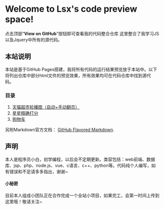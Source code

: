 # **Welcome to Lsx's code preview space!**

点击顶部“**View on GitHub**”按钮即可查看我的代码整合仓库 这里整合了我学习JS以及Jquery中所有的源代码。


## 本站说明

本站是基于GitHub Pages搭建，我将所有代码的运行结果预览放于本站中。以下将列出仓库中部分html文件的预览效果，所有效果均可在代码仓库中找到源代码。

### 目录



 1. [天猫超市轮播图（自动+手动翻页）](https://shininghack.github.io/CodingStar/%E5%9B%BE%E7%89%87%E5%B9%BB%E7%81%AF%E7%B4%A0%E6%9D%90/ex.html)
  2. [星星精确打分](https://shininghack.github.io/CodingStar/%E6%98%9F%E6%98%9F%E8%AF%84%E4%BB%B7/%E6%98%9F%E6%98%9F%E7%B2%BE%E7%A1%AE%E6%89%93%E5%88%86.html)
  3. [购物车](https://shininghack.github.io/CodingStar/shoppingcar.html)



另附Markdown官方文档： [GitHub Flavored Markdown](https://guides.github.com/features/mastering-markdown/).

## 声明

本人是程序员小白，初学编程，以后会不定期更新。类容包括：web前端、数据库、jsp、php、node.js、vue、c语言、c++、python等。代码纯个人编写，如有错误和不足请多多指出，谢谢~

#### 小秘密

目前本人组成小团队正在合作完成一个全站小项目，如果完工，会第一时间上传到这里哦！敬请关注~
